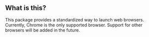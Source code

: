 ## What is this?
This package provides a standardized way to launch web browsers. Currently, Chrome is the only supported browser. Support
for other browsers will be added in the future.